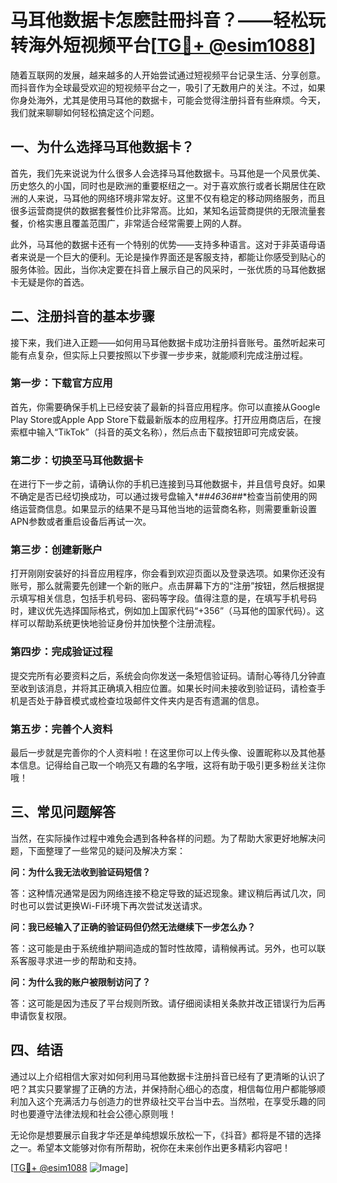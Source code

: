 # 马耳他数据卡怎麽註冊抖音？——轻松玩转海外短视频平台[[TG💪+ @esim1088](https://t.me/s/esim1088)]

随着互联网的发展，越来越多的人开始尝试通过短视频平台记录生活、分享创意。而抖音作为全球最受欢迎的短视频平台之一，吸引了无数用户的关注。不过，如果你身处海外，尤其是使用马耳他的数据卡，可能会觉得注册抖音有些麻烦。今天，我们就来聊聊如何轻松搞定这个问题。

## 一、为什么选择马耳他数据卡？

首先，我们先来说说为什么很多人会选择马耳他数据卡。马耳他是一个风景优美、历史悠久的小国，同时也是欧洲的重要枢纽之一。对于喜欢旅行或者长期居住在欧洲的人来说，马耳他的网络环境非常友好。这里不仅有稳定的移动网络服务，而且很多运营商提供的数据套餐性价比非常高。比如，某知名运营商提供的无限流量套餐，价格实惠且覆盖范围广，非常适合经常需要上网的人群。

此外，马耳他的数据卡还有一个特别的优势——支持多种语言。这对于非英语母语者来说是一个巨大的便利。无论是操作界面还是客服支持，都能让你感受到贴心的服务体验。因此，当你决定要在抖音上展示自己的风采时，一张优质的马耳他数据卡无疑是你的首选。

## 二、注册抖音的基本步骤

接下来，我们进入正题——如何用马耳他数据卡成功注册抖音账号。虽然听起来可能有点复杂，但实际上只要按照以下步骤一步步来，就能顺利完成注册过程。

### 第一步：下载官方应用

首先，你需要确保手机上已经安装了最新的抖音应用程序。你可以直接从Google Play Store或Apple App Store下载最新版本的应用程序。打开应用商店后，在搜索框中输入“TikTok”（抖音的英文名称），然后点击下载按钮即可完成安装。

### 第二步：切换至马耳他数据卡

在进行下一步之前，请确认你的手机已连接到马耳他数据卡，并且信号良好。如果不确定是否已经切换成功，可以通过拨号盘输入*#*#4636#*#*检查当前使用的网络运营商信息。如果显示的结果不是马耳他当地的运营商名称，则需要重新设置APN参数或者重启设备后再试一次。

### 第三步：创建新账户

打开刚刚安装好的抖音应用程序，你会看到欢迎页面以及登录选项。如果你还没有账号，那么就需要先创建一个新的账户。点击屏幕下方的“注册”按钮，然后根据提示填写相关信息，包括手机号码、密码等字段。值得注意的是，在填写手机号码时，建议优先选择国际格式，例如加上国家代码“+356”（马耳他的国家代码）。这样可以帮助系统更快地验证身份并加快整个注册流程。

### 第四步：完成验证过程

提交完所有必要资料之后，系统会向你发送一条短信验证码。请耐心等待几分钟直至收到该消息，并将其正确填入相应位置。如果长时间未接收到验证码，请检查手机是否处于静音模式或检查垃圾邮件文件夹内是否有遗漏的信息。

### 第五步：完善个人资料

最后一步就是完善你的个人资料啦！在这里你可以上传头像、设置昵称以及其他基本信息。记得给自己取一个响亮又有趣的名字哦，这将有助于吸引更多粉丝关注你哦！

## 三、常见问题解答

当然，在实际操作过程中难免会遇到各种各样的问题。为了帮助大家更好地解决问题，下面整理了一些常见的疑问及解决方案：

**问：为什么我无法收到验证码短信？**

答：这种情况通常是因为网络连接不稳定导致的延迟现象。建议稍后再试几次，同时也可以尝试更换Wi-Fi环境下再次尝试发送请求。

**问：我已经输入了正确的验证码但仍然无法继续下一步怎么办？**

答：这可能是由于系统维护期间造成的暂时性故障，请稍候再试。另外，也可以联系客服寻求进一步的帮助和支持。

**问：为什么我的账户被限制访问了？**

答：这可能是因为违反了平台规则所致。请仔细阅读相关条款并改正错误行为后再申请恢复权限。

## 四、结语

通过以上介绍相信大家对如何利用马耳他数据卡注册抖音已经有了更清晰的认识了吧？其实只要掌握了正确的方法，并保持耐心细心的态度，相信每位用户都能够顺利加入这个充满活力与创造力的世界级社交平台当中去。当然啦，在享受乐趣的同时也要遵守法律法规和社会公德心原则哦！

无论你是想要展示自我才华还是单纯想娱乐放松一下，《抖音》都将是不错的选择之一。希望本文能够对你有所帮助，祝你在未来创作出更多精彩内容吧！

[[TG💪+ @esim1088](https://t.me/s/esim1088) ![Image](https://i.postimg.cc/4NQfJmqS/Snipaste-2025-05-13-00-14-12.png)]